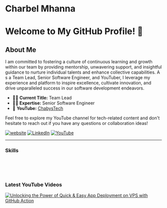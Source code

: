 # Charbel Mhanna

# Welcome to My GitHub Profile! 👋

## About Me

I am committed to fostering a culture of continuous learning and growth within our team by providing mentorship, unwavering support, and insightful guidance to nurture individual talents and enhance collective capabilities. A
s a Team Lead, Senior Software Engineer, and YouTuber, I leverage my experience and platform to inspire excellence, cultivate innovation, and drive unparalleled success in our software development endeavors.

- 👨‍💼 **Current Title:** Team Lead
- 👨‍💼 **Expertise:** Senior Software Engineer
- 🎥 **YouTube:** [ChabysTech](https://www.youtube.com/@chabystech)

Feel free to explore my YouTube channel for tech-related content and don't hesitate to reach out if you have any questions or collaboration ideas!


   <p align="left">
      <a href="https://homelabtim.com">
         <img alt="website" title="View My Website" src="https://custom-icon-badges.demolab.com/badge/-WEBSITE-purple?style=for-the-badge&logo=globe&logoColor=white"/></a> 
      <a href="https://www.linkedin.com/in/charbel-mhanna-32559395/">
         <img alt="LinkedIn" title="View My LinkedIn Profile" src="https://custom-icon-badges.demolab.com/badge/-LINKEDIN-darkblue?style=for-the-badge&logo=linkedin&logoColor=white"/></a>
      <a href="https://www.youtube.com/@chabytech?sub_confirmation=1">
         <img alt="YouTube" title="View My YouTube" src="https://custom-icon-badges.demolab.com/badge/-YouTube-E61B23?style=for-the-badge&logo=video&logoColor=white"/></a>
   </p>

---

### Skills

<link rel="stylesheet" href="https://fonts.googleapis.com/css2?family=Material+Symbols+Outlined:opsz,wght,FILL,GRAD@20..48,100..700,0..1,-50..200" />

<br />
<br />


#

### Latest YouTube Videos

<!-- BEGIN YOUTUBE-CARDS -->
[![Unlocking the Power of Quick & Easy App Deployment on VPS with GitHub Action](https://ytcards.demolab.com/?id=KO9oMXkz0QA&title=Homer+the+best+homelab+dashboard&lang=en&timestamp=1693166572&background_color=%230d1117&title_color=%23ffffff&stats_color=%23dedede&max_title_lines=1&width=250&border_radius=5&duration=481 "Homer the best homelab dashboard")]([https://www.youtube.com/watch?v=KO9oMXkz0QA](https://youtu.be/V2YYhGn3MGo?si=CTZarHTsxRUtkEsj))

<!-- END YOUTUBE-CARDS -->

<a href="https://www.youtube.com/@chabytech?sub_confirmation=1">
         <link rel="stylesheet" href="https://fonts.googleapis.com/css2?family=Material+Symbols+Outlined:opsz,wght,FILL,GRAD@20..48,100..700,0..1,-50..200" />
</a> 

#

[website]: https://charbelm.com
[youtube]: https://youtube.com/@chabytech
